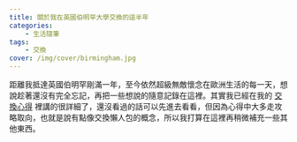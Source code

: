 ```yaml
---
title: 關於我在英國伯明罕大學交換的這半年
categories:
    - 生活隨筆
tags:
    - 交換
cover: /img/cover/birmingham.jpg
---
```


距離我抵達英國伯明罕剛滿一年，至今依然超級無敵懷念在歐洲生活的每一天，想說趁著還沒有完全忘記，再把一些想說的隨意記錄在這裡。其實我已經在我的 [交換心得](https://drive.google.com/file/d/14SxoAykrN-P9K9EWbZMy3JPj-MPAvaqB/view?usp=sharing) 裡講的很詳細了，還沒看過的話可以先進去看看，但因為心得中大多走攻略取向，也就是說有點像交換懶人包的概念，所以我打算在這裡再稍微補充一些其他東西。